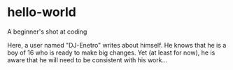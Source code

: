 # hello-world
A beginner's shot at coding

Here, a user named "DJ-Enetro" writes about himself.
He knows that he is a boy of 16 who is ready to make big changes.
Yet (at least for now), he is aware that he will need to be consistent with his work...
